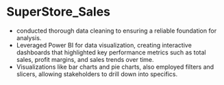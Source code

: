# SuperStore_Sales
- conducted thorough data cleaning to  ensuring a reliable foundation for analysis.
- Leveraged Power BI for data visualization, creating interactive dashboards that highlighted key performance metrics such as total sales, profit margins, and sales 
  trends over time.
- Visualizations like bar charts and pie charts,  also employed filters and slicers, allowing stakeholders to drill down into specifics.
